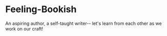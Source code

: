 # Feeling-Bookish
An aspiring author, a self-taught writer-- let's learn from each other as we work on our craft!
